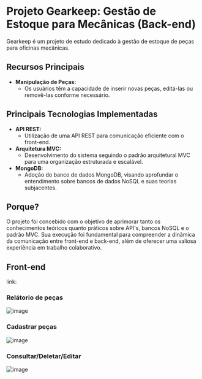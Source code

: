 # Projeto Gearkeep: Gestão de Estoque para Mecânicas (Back-end)
Gearkeep é um projeto de estudo dedicado à gestão de estoque de peças para oficinas mecânicas.

## Recursos Principais
- **Manipulação de Peças:**
  - Os usuários têm a capacidade de inserir novas peças, editá-las ou removê-las conforme necessário.

## Principais Tecnologias Implementadas
- **API REST:**
  - Utilização de uma API REST para comunicação eficiente com o front-end.
- **Arquitetura MVC:**
  - Desenvolvimento do sistema seguindo o padrão arquitetural MVC para uma organização estruturada e escalável.
- **MongoDB:**
  - Adoção do banco de dados MongoDB, visando aprofundar o entendimento sobre bancos de dados NoSQL e suas teorias subjacentes.

## Porque?
O projeto foi concebido com o objetivo de aprimorar tanto os conhecimentos teóricos quanto práticos sobre API's, bancos NoSQL e o padrão MVC. Sua execução foi fundamental para compreender a dinâmica da comunicação entre front-end e back-end, além de oferecer uma valiosa experiência em trabalho colaborativo.

## Front-end
link:
### Relátorio de peças
![image](https://github.com/MatheusBeneti/Gearkeep-Sistema-para-gerenciamento-de-estoque/assets/129100040/c1bf3a30-5385-4551-9a9e-ac970bb93b75)
### Cadastrar peças
![image](https://github.com/MatheusBeneti/Gearkeep-Sistema-para-gerenciamento-de-estoque/assets/129100040/f32b295b-acb3-488e-9b10-5fe6ed12c875)
### Consultar/Deletar/Editar
![image](https://github.com/MatheusBeneti/Gearkeep-Sistema-para-gerenciamento-de-estoque/assets/129100040/01f219c6-cca2-4325-985c-b6f7a9bdc14a)

